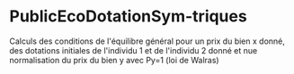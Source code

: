 # PublicEcoDotationSym-triques
Calculs des conditions de l'équilibre général pour un prix du bien x donné, des dotations initiales de l'individu 1 et de l'individu 2 donné et nue normalisation du prix du bien y avec Py=1 (loi de Walras)
